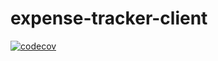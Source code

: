 # expense-tracker-client
[![codecov](https://img.shields.io/codecov/c/github/FIL1994/spectre-react-lib.svg)](https://codecov.io/gh/FIL1994/expense-tracker-client)
